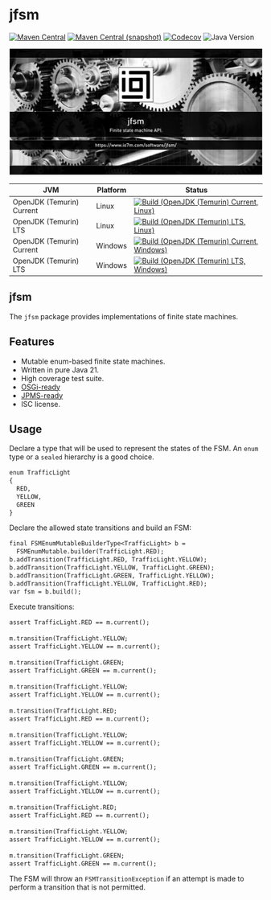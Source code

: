 jfsm
===

[![Maven Central](https://img.shields.io/maven-central/v/com.io7m.jfsm/com.io7m.jfsm.svg?style=flat-square)](http://search.maven.org/#search%7Cga%7C1%7Cg%3A%22com.io7m.jfsm%22)
[![Maven Central (snapshot)](https://img.shields.io/nexus/s/com.io7m.jfsm/com.io7m.jfsm?server=https%3A%2F%2Fs01.oss.sonatype.org&style=flat-square)](https://s01.oss.sonatype.org/content/repositories/snapshots/com/io7m/jfsm/)
[![Codecov](https://img.shields.io/codecov/c/github/io7m-com/jfsm.svg?style=flat-square)](https://codecov.io/gh/io7m-com/jfsm)
![Java Version](https://img.shields.io/badge/21-java?label=java&color=e6c35c)

![com.io7m.jfsm](./src/site/resources/jfsm.jpg?raw=true)

| JVM | Platform | Status |
|-----|----------|--------|
| OpenJDK (Temurin) Current | Linux | [![Build (OpenJDK (Temurin) Current, Linux)](https://img.shields.io/github/actions/workflow/status/io7m-com/jfsm/main.linux.temurin.current.yml)](https://www.github.com/io7m-com/jfsm/actions?query=workflow%3Amain.linux.temurin.current)|
| OpenJDK (Temurin) LTS | Linux | [![Build (OpenJDK (Temurin) LTS, Linux)](https://img.shields.io/github/actions/workflow/status/io7m-com/jfsm/main.linux.temurin.lts.yml)](https://www.github.com/io7m-com/jfsm/actions?query=workflow%3Amain.linux.temurin.lts)|
| OpenJDK (Temurin) Current | Windows | [![Build (OpenJDK (Temurin) Current, Windows)](https://img.shields.io/github/actions/workflow/status/io7m-com/jfsm/main.windows.temurin.current.yml)](https://www.github.com/io7m-com/jfsm/actions?query=workflow%3Amain.windows.temurin.current)|
| OpenJDK (Temurin) LTS | Windows | [![Build (OpenJDK (Temurin) LTS, Windows)](https://img.shields.io/github/actions/workflow/status/io7m-com/jfsm/main.windows.temurin.lts.yml)](https://www.github.com/io7m-com/jfsm/actions?query=workflow%3Amain.windows.temurin.lts)|

## jfsm

The `jfsm` package provides implementations of finite state machines.

## Features

* Mutable enum-based finite state machines.
* Written in pure Java 21.
* High coverage test suite.
* [OSGi-ready](https://www.osgi.org/)
* [JPMS-ready](https://en.wikipedia.org/wiki/Java_Platform_Module_System)
* ISC license.

## Usage

Declare a type that will be used to represent the states of the FSM.
An `enum` type or a `sealed` hierarchy is a good choice.

```
enum TrafficLight
{
  RED,
  YELLOW,
  GREEN
}
```

Declare the allowed state transitions and build an FSM:

```
final FSMEnumMutableBuilderType<TrafficLight> b =
  FSMEnumMutable.builder(TrafficLight.RED);
b.addTransition(TrafficLight.RED, TrafficLight.YELLOW);
b.addTransition(TrafficLight.YELLOW, TrafficLight.GREEN);
b.addTransition(TrafficLight.GREEN, TrafficLight.YELLOW);
b.addTransition(TrafficLight.YELLOW, TrafficLight.RED);
var fsm = b.build();
```

Execute transitions:

```
assert TrafficLight.RED == m.current();

m.transition(TrafficLight.YELLOW;
assert TrafficLight.YELLOW == m.current();

m.transition(TrafficLight.GREEN;
assert TrafficLight.GREEN == m.current();

m.transition(TrafficLight.YELLOW;
assert TrafficLight.YELLOW == m.current();

m.transition(TrafficLight.RED;
assert TrafficLight.RED == m.current();

m.transition(TrafficLight.YELLOW;
assert TrafficLight.YELLOW == m.current();

m.transition(TrafficLight.GREEN;
assert TrafficLight.GREEN == m.current();

m.transition(TrafficLight.YELLOW;
assert TrafficLight.YELLOW == m.current();

m.transition(TrafficLight.RED;
assert TrafficLight.RED == m.current();

m.transition(TrafficLight.YELLOW;
assert TrafficLight.YELLOW == m.current();

m.transition(TrafficLight.GREEN;
assert TrafficLight.GREEN == m.current();
```

The FSM will throw an `FSMTransitionException` if an attempt is made to
perform a transition that is not permitted.

